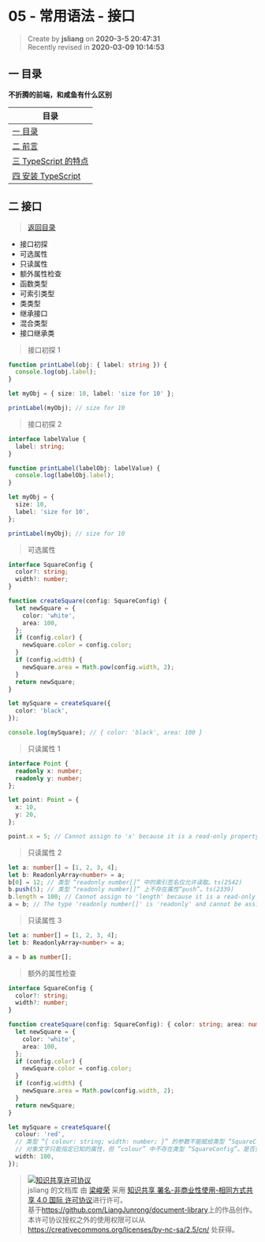 05 - 常用语法 - 接口
===

> Create by **jsliang** on **2020-3-5 20:47:31**  
> Recently revised in **2020-03-09 10:14:53**

## <a name="chapter-one" id="chapter-one"></a>一 目录

**不折腾的前端，和咸鱼有什么区别**

| 目录 |
| --- | 
| [一 目录](#chapter-one) | 
| <a name="catalog-chapter-two" id="catalog-chapter-two"></a>[二 前言](#chapter-two) |
| <a name="catalog-chapter-three" id="catalog-chapter-three"></a>[三 TypeScript 的特点](#chapter-three) |
| <a name="catalog-chapter-four" id="catalog-chapter-four"></a>[四 安装 TypeScript](#chapter-four) |

## <a name="chapter-two" id="chapter-two"></a>二 接口

> [返回目录](#chapter-one)

* 接口初探
* 可选属性
* 只读属性
* 额外属性检查
* 函数类型
* 可索引类型
* 类类型
* 继承接口
* 混合类型
* 接口继承类

> 接口初探 1

```ts
function printLabel(obj: { label: string }) {
  console.log(obj.label);
}

let myObj = { size: 10, label: 'size for 10' };

printLabel(myObj); // size for 10
```

> 接口初探 2

```ts
interface labelValue {
  label: string;
}

function printLabel(labelObj: labelValue) {
  console.log(labelObj.label);
}

let myObj = {
  size: 10,
  label: 'size for 10',
};

printLabel(myObj); // size for 10
```

> 可选属性

```ts
interface SquareConfig {
  color?: string;
  width?: number;
}

function createSquare(config: SquareConfig) {
  let newSquare = {
    color: 'white',
    area: 100,
  };
  if (config.color) {
    newSquare.color = config.color;
  }
  if (config.width) {
    newSquare.area = Math.pow(config.width, 2);
  }
  return newSquare;
}

let mySquare = createSquare({
  color: 'black',
});

console.log(mySquare); // { color: 'black', area: 100 }
```

> 只读属性 1

```ts
interface Point {
  readonly x: number;
  readonly y: number;
};

let point: Point = {
  x: 10,
  y: 20,
};

point.x = 5; // Cannot assign to 'x' because it is a read-only property.
```

> 只读属性 2

```ts
let a: number[] = [1, 2, 3, 4];
let b: ReadonlyArray<number> = a;
b[0] = 12; // 类型 “readonly number[]” 中的索引签名仅允许读取。ts(2542)
b.push(5); // 类型 “readonly number[]” 上不存在属性“push”。ts(2339)
b.length = 100; // Cannot assign to 'length' because it is a read-only property.ts(2540)
a = b; // The type 'readonly number[]' is 'readonly' and cannot be assigned to the mutable type 'number[]'.ts(4104)
```

> 只读属性 3

```ts
let a: number[] = [1, 2, 3, 4];
let b: ReadonlyArray<number> = a;

a = b as number[];
```

> 额外的属性检查

```ts
interface SquareConfig {
  color?: string;
  width?: number;
}

function createSquare(config: SquareConfig): { color: string; area: number } {
  let newSquare = {
    color: 'white',
    area: 100,
  };
  if (config.color) {
    newSquare.color = config.color;
  }
  if (config.width) {
    newSquare.area = Math.pow(config.width, 2);
  }
  return newSquare;
}

let mySquare = createSquare({
  colour: 'red',
  // 类型 “{ colour: string; width: number; }” 的参数不能赋给类型 “SquareConfig” 的参数。
  // 对象文字只能指定已知的属性，但 “colour” 中不存在类型 “SquareConfig”。是否要写入 color?
  width: 100,
});
```

> <a rel="license" href="http://creativecommons.org/licenses/by-nc-sa/4.0/"><img alt="知识共享许可协议" style="border-width:0" src="https://i.creativecommons.org/l/by-nc-sa/4.0/88x31.png" /></a><br /><span xmlns:dct="http://purl.org/dc/terms/" property="dct:title">jsliang 的文档库</span> 由 <a xmlns:cc="http://creativecommons.org/ns#" href="https://github.com/LiangJunrong/document-library" property="cc:attributionName" rel="cc:attributionURL">梁峻荣</a> 采用 <a rel="license" href="http://creativecommons.org/licenses/by-nc-sa/4.0/">知识共享 署名-非商业性使用-相同方式共享 4.0 国际 许可协议</a>进行许可。<br />基于<a xmlns:dct="http://purl.org/dc/terms/" href="https://github.com/LiangJunrong/document-library" rel="dct:source">https://github.com/LiangJunrong/document-library</a>上的作品创作。<br />本许可协议授权之外的使用权限可以从 <a xmlns:cc="http://creativecommons.org/ns#" href="https://creativecommons.org/licenses/by-nc-sa/2.5/cn/" rel="cc:morePermissions">https://creativecommons.org/licenses/by-nc-sa/2.5/cn/</a> 处获得。
